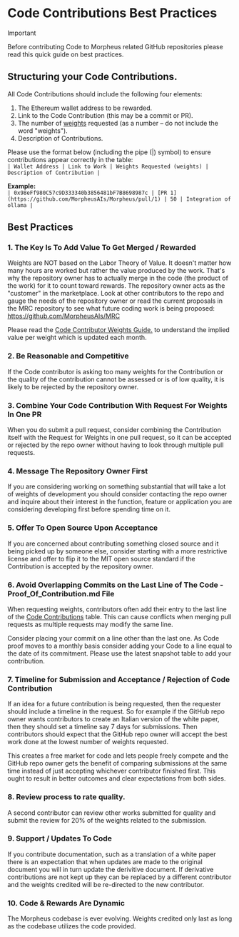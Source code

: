 # Code Contributions Best Practices

> [!IMPORTANT]
> Before contributing Code to Morpheus related GitHub repositories please read this quick guide on best practices.

## Structuring your Code Contributions.
All Code Contributions should include the following four elements:
1. The Ethereum wallet address to be rewarded.
2. Link to the Code Contribution (this may be a commit or PR).
3. The number of [weights](https://github.com/MorpheusAIs/Docs/blob/main/Guides/Code%20Contributor%20Weights%20Guide.md) requested (as a number – do not include the word "weights").
4. Description of Contributions.

Please use the format below (including the pipe (|) symbol) to ensure contributions appear correctly in the table:  
```| Wallet Address | Link to Work | Weights Requested (weights) | Description of Contribution |```

**Example:**  
```| 0x98eFf980C57c9D333340b3856481bF7B8698987c | [PR 1](https://github.com/MorpheusAIs/Morpheus/pull/1) | 50 | Integration of ollama |```

## Best Practices

### 1. The Key Is To Add Value To Get Merged / Rewarded
Weights are NOT based on the Labor Theory of Value. It doesn't matter how many hours are worked but rather the value produced by the work. That's why the repository owner has to actually merge in the code (the product of the work) for it to count toward rewards. The repository owner acts as the "customer" in the marketplace. Look at other contributors to the repo and gauge the needs of the repository owner or read the current proposals in the MRC repository to see what future coding work is being proposed: https://github.com/MorpheusAIs/MRC

Please read the [Code Contributor Weights Guide.](https://github.com/MorpheusAIs/Docs/blob/main/Guides/Code%20Contributor%20Weights%20Guide.md) to understand the implied value per weight which is updated each month.

### 2. Be Reasonable and Competitive 
If the Code contributor is asking too many weights for the Contribution or the quality of the contribution cannot be assessed or is of low quality, it is likely to be rejected by the repository owner.

### 3. Combine Your Code Contribution With Request For Weights In One PR
When you do submit a pull request, consider combining the Contribution itself with the Request for Weights in one pull request, so it can be accepted or rejected by the repo owner without having to look through multiple pull requests.

### 4. Message The Repository Owner First
If you are considering working on something substantial that will take a lot of weights of development you should consider contacting the repo owner and inquire about their interest in the function, feature or application you are considering developing first before spending time on it.

### 5. Offer To Open Source Upon Acceptance 
If you are concerned about contributing something closed source and it being picked up by someone else, consider starting with a more restrictive license and offer to flip it to the MIT open source standard if the Contribution is accepted by the repository owner. 

### 6. Avoid Overlapping Commits on the Last Line of The Code - Proof_Of_Contribution.md File
When requesting weights, contributors often add their entry to the last line of the [Code Contributions](https://github.com/MorpheusAIs/Docs/tree/main/Contributions) table. This can cause conflicts when merging pull requests as multiple requests may modify the same line. 

Consider placing your commit on a line other than the last one. As Code proof moves to a monthly basis consider adding your Code to a line equal to the date of its commitment. Please use the latest snapshot table to add your contribution.

### 7. Timeline for Submission and Acceptance / Rejection of Code Contribution
If an idea for a future contribution is being requested, then the requester should include a timeline in the request.
So for example if the GitHub repo owner wants contributors to create an Italian version of the white paper, then they should set a timeline say 7 days for submissions. Then contributors should expect that the GitHub repo owner will accept the best work done at the lowest number of weights requested. 

This creates a free market for code and lets people freely compete and the GitHub repo owner gets the benefit of comparing submissions at the same time instead of just accepting whichever contributor finished first. This ought to result in better outcomes and clear expectations from both sides.

### 8. Review process to rate quality.
A second contributor can review other works submitted for quality and submit the review for 20% of the weights related to the submission.

### 9. Support / Updates To Code
If you contribute documentation, such as a translation of a white paper there is an expectation that when updates are made to the original document you will in turn update the derivitive document. If derivative contributions are not kept up they can be replaced by a different contributor and the weights credited will be re-directed to the new contributor.

### 10. Code & Rewards Are Dynamic
The Morpheus codebase is ever evolving. Weights credited only last as long as the codebase utilizes the code provided.
